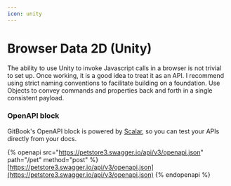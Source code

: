 ```yaml
---
icon: unity
---
```


# Browser Data 2D (Unity)

The ability to use Unity to invoke Javascript calls in a browser is not trivial to set up. Once working, it is a good idea to treat it as an API. I recommend using strict naming conventions to facilitate building on a foundation. Use Objects to convey commands and properties back and forth in a single consistent payload.

### OpenAPI block

GitBook's OpenAPI block is powered by [Scalar](https://scalar.com/), so you can test your APIs directly from your docs.

{% openapi src="https://petstore3.swagger.io/api/v3/openapi.json" path="/pet" method="post" %}
[https://petstore3.swagger.io/api/v3/openapi.json](https://petstore3.swagger.io/api/v3/openapi.json)
{% endopenapi %}
